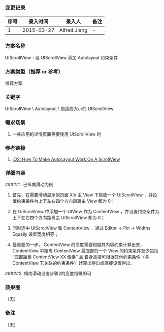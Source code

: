 ### 变更记录
| 序号 | 录入时间 | 录入人 | 备注 |
| -- | -- | -- | -- |
| 1 | 2015-03-27 | Alfred Jiang | - |

### 方案名称
UIScrollView - 给 UIScrollView 添加 Autolayout 约束条件

### 方案类型（推荐 or 参考）
推荐方案

### 关键字
UIScrollView \ Autolayout \ 自适应大小的 UIScrollView

### 需求场景
1. 一些应用的详情页面需要使用 UIScrollView 时

### 参考链接
1. [iOS: How To Make AutoLayout Work On A ScrollView](http://natashatherobot.com/ios-autolayout-scrollview/)

### 详细内容

#####1. 已纵向滑动为例

1. 首先，在需要滑动显示的页面 Xib 主 View 下拖放一个 UIScrollView ，并设置约束条件为上下左右四个方向距离主 View 都为 0；

2. 在 UIScrollView 中添加一个 UIView 作为 ContentView ，并设置约束条件为上下左右四个方向距离主 UIScrollView 都为 0；

3. 同时选中 UIScrollView 和 ContentView ，通过 Editor -> Pin -> Widths Equally 设置宽度相等；

4. 最重要的一步， ContentView 的高度需要根据其内容约束计算出来，ContentView 中距离 ContentView 最底部的一个 View 的约束条件至少包括 “底部距离 ContentView XX 像素” 且 自身高度可根据其他约束条件（与 ContentView 无关联的约束条件）计算出得出或直接设置得出。

#####2. 横向滑动设置步骤2的高度相等即可

### 效果图
（无）

### 备注
（无）
